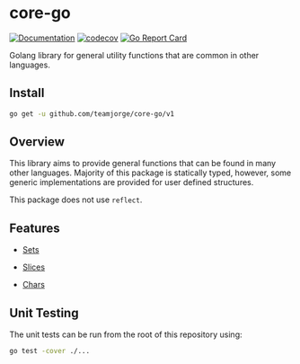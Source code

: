 # core-go

[![Documentation](https://godoc.org/github.com/teamjorge/core-go/v1?status.svg)](https://godoc.org/github.com/teamjorge/core-go/v1) [![codecov](https://codecov.io/gh/teamjorge/core-go/branch/main/graph/badge.svg?token=08QVKSEPXT)](https://codecov.io/gh/teamjorge/core-go) [![Go Report Card](https://goreportcard.com/badge/github.com/teamjorge/core-go/v1)](https://goreportcard.com/report/github.com/teamjorge/core-go/v1)

Golang library for general utility functions that are common in other languages.

## Install

```bash
go get -u github.com/teamjorge/core-go/v1
```

## Overview

This library aims to provide general functions that can be found in many other languages. Majority of this package is statically typed, however, some generic implementations are provided for user defined structures.

This package does not use `reflect`.

## Features

* [Sets](./docs/Sets.md)

* [Slices](./docs/Slices.md)

* [Chars](./docs/Chars.md)

## Unit Testing

The unit tests can be run from the root of this repository using:

```bash
go test -cover ./...
```
